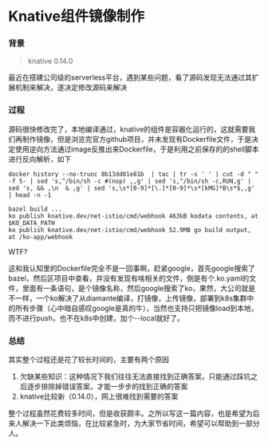 # Knative组件镜像制作


### 背景

> knative 0.14.0

最近在搭建公司级的serverless平台，遇到某些问题，看了源码发现无法通过其扩展机制来解决，遂决定修改源码来解决

### 过程

源码很快修改完了，本地编译通过，knative的组件是容器化运行的，这就需要我们再制作镜像，但是浏览完官方github项目，并未发现有Dockerfile文件，于是决定使用逆向方法通过image反推出来Dockerfile，于是利用之前保存的的shell脚本进行反向解析，如下

```shell
docker history --no-trunc 8b13dd01e81b  | tac | tr -s ' ' | cut -d " " -f 5- | sed 's,^/bin/sh -c #(nop) ,,g' | sed 's,^/bin/sh -c,RUN,g' | sed 's, && ,\n  & ,g' | sed 's,\s*[0-9]*[\.]*[0-9]*\s*[kMG]*B\s*$,,g' | head -n -1

bazel build ...
ko publish knative.dev/net-istio/cmd/webhook 463kB kodata contents, at $KO_DATA_PATH
ko publish knative.dev/net-istio/cmd/webhook 52.9MB go build output, at /ko-app/webhook
```

WTF?

这和我认知里的Dockerfile完全不是一回事啊，赶紧google，首先google搜索了bazel，然后区项目中查看，并没有发现有啥相关的文件，倒是有个.ko.yaml的文件，里面有一条语句，是个镜像名称，然后google搜索了ko，果然，大公司就是不一样，一个ko解决了从diamante编译，打镜像，上传镜像，部署到k8s集群中的所有步骤（心中暗自感叹google是真的牛），当然也支持只把镜像load到本地，而不进行push，也不在k8s中创建，加个--local就好了。

### 总结

其实整个过程还是花了较长时间的，主要有两个原因

1. 欠缺某些知识：这种情况下我们往往无法直接找到正确答案，只能通过踩坑之后逐步排除掉错误答案，才能一步步的找到正确的答案
2. knative比较新（0.14.0），网上很难找到需要的答案

整个过程虽然花费较多时间，但是收获颇丰。之所以写这一篇内容，也是希望为后来人解决一下此类烦恼，在比较紧急时，为大家节省时间，希望可以帮助到一部分人。
